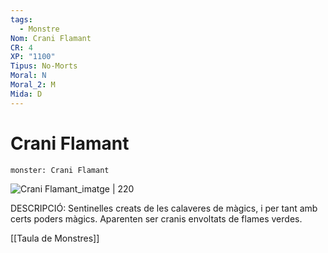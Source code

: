 ```yaml
---
tags:
  - Monstre
Nom: Crani Flamant
CR: 4
XP: "1100"
Tipus: No-Morts
Moral: N
Moral_2: M
Mida: D
---
```

# Crani Flamant

```statblock
monster: Crani Flamant
```

![Crani Flamant_imatge | 220](https://www.dndbeyond.com/avatars/thumbnails/14/487/1000/1000/636364325235118776.png)

DESCRIPCIÓ: 
Sentinelles creats de les calaveres de màgics, i per tant amb certs poders màgics. Aparenten ser cranis envoltats de flames verdes.

[[Taula de Monstres]]

